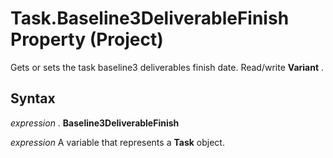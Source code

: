 
# Task.Baseline3DeliverableFinish Property (Project)

Gets or sets the task baseline3 deliverables finish date. Read/write  **Variant** .


## Syntax

 _expression_ . **Baseline3DeliverableFinish**

 _expression_ A variable that represents a **Task** object.

